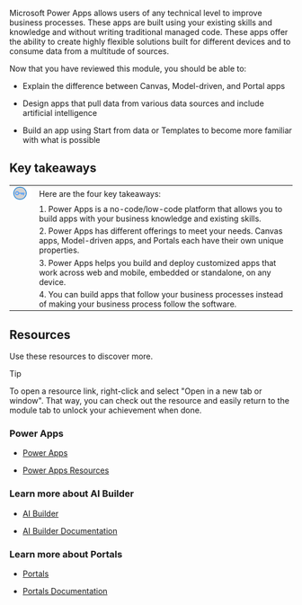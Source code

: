Microsoft Power Apps allows users of any technical level to improve business processes. These apps are built using your existing skills and knowledge and without writing traditional managed code. These apps offer the ability to create highly flexible solutions built for different devices and to consume data from a multitude of sources.

Now that you have reviewed this module, you should be able to:

- Explain the difference between Canvas, Model-driven, and Portal apps

- Design apps that pull data from various data sources and include artificial intelligence

- Build an app using Start from data or Templates to become more familiar with what is possible

## Key takeaways



| | |
| - | -|
| ![Icon of lightbulb](../media/key-takeaway.png) | Here are the four key takeaways: |
| | 1. Power Apps is a no-code/low-code platform that allows you to build apps with your business knowledge and existing skills. |
| | 2. Power Apps has different offerings to meet your needs. Canvas apps, Model-driven apps, and Portals each have their own unique properties. |
| | 3. Power Apps helps you build and deploy customized apps that work across web and mobile, embedded or standalone, on any device. |
| | 4. You can build apps that follow your business processes instead of making your business process follow the software. |

## Resources

Use these resources to discover more.

> [!TIP]
> To open a resource link, right-click and select "Open in a new tab or window". That way, you can check out the resource and easily return to the module tab to unlock your achievement when done.

### Power Apps

- [Power Apps](https://powerapps.microsoft.com/)

- [Power Apps Resources](https://powerapps.microsoft.com/blog/microsoft-powerapps-learning-resources/)

### Learn more about AI Builder

- [AI Builder](https://powerapps.microsoft.com/ai-builder/)

- [AI Builder Documentation](https://docs.microsoft.com/ai-builder/overview)

### Learn more about Portals

- [Portals](https://powerapps.microsoft.com/portals/)

- [Portals Documentation](https://docs.microsoft.com/powerapps/maker/portals/overview)
